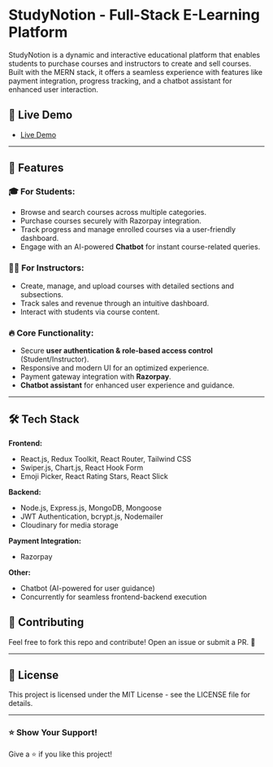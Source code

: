 # StudyNotion - Full-Stack E-Learning Platform

StudyNotion is a dynamic and interactive educational platform that enables students to purchase courses and instructors to create and sell courses. Built with the MERN stack, it offers a seamless experience with features like payment integration, progress tracking, and a chatbot assistant for enhanced user interaction.

## 🚀 Live Demo

- [Live Demo](https://study-notion-nine-psi.vercel.app/)
 

---

## 📌 Features

### 🎓 For Students:
- Browse and search courses across multiple categories.
- Purchase courses securely with Razorpay integration.
- Track progress and manage enrolled courses via a user-friendly dashboard.
- Engage with an AI-powered **Chatbot** for instant course-related queries.

### 👨‍🏫 For Instructors:
- Create, manage, and upload courses with detailed sections and subsections.
- Track sales and revenue through an intuitive dashboard.
- Interact with students via course content.

### 🔥 Core Functionality:
- Secure **user authentication & role-based access control** (Student/Instructor).
- Responsive and modern UI for an optimized experience.
- Payment gateway integration with **Razorpay**.
- **Chatbot assistant** for enhanced user experience and guidance.

---

## 🛠️ Tech Stack

**Frontend:**
- React.js, Redux Toolkit, React Router, Tailwind CSS
- Swiper.js, Chart.js, React Hook Form
- Emoji Picker, React Rating Stars, React Slick

**Backend:**
- Node.js, Express.js, MongoDB, Mongoose
- JWT Authentication, bcrypt.js, Nodemailer
- Cloudinary for media storage

**Payment Integration:**
- Razorpay

**Other:**
- Chatbot (AI-powered for user guidance)
- Concurrently for seamless frontend-backend execution

 

## 🤝 Contributing
Feel free to fork this repo and contribute! Open an issue or submit a PR. 🚀

---

## 📜 License
This project is licensed under the MIT License - see the LICENSE file for details.

---

### ⭐ Show Your Support!
Give a ⭐ if you like this project!
